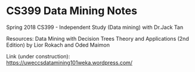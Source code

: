 # CS399 Data Mining Notes
Spring 2018 CS399 - Independent Study (Data mining) with Dr.Jack Tan 

Resources: Data Mining with Decision Trees Theory and Applications (2nd Edition) by Lior Rokach and Oded Maimon

Link (under construction): https://uweccsdatamining101weka.wordpress.com/ 

